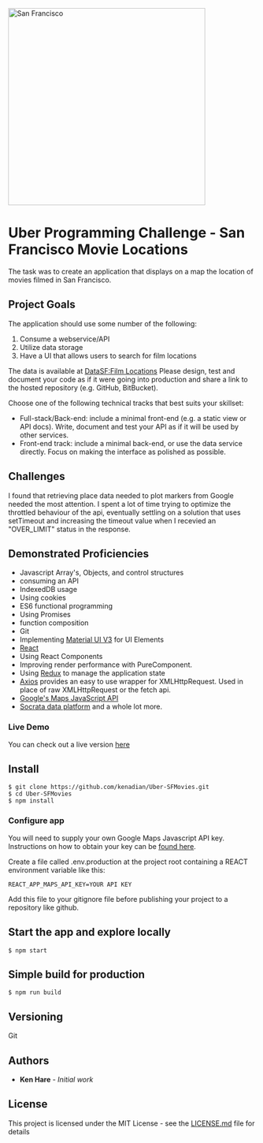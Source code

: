 <img src="http://sfmapproject.s3-website.ca-central-1.amazonaws.com/images/splash.jpg" alt="San Francisco" width="400px" />

# Uber Programming Challenge - San Francisco Movie Locations

The task was to create an application that displays on a map the location of movies filmed in San Francisco.

## Project Goals

The application should use some number of the following:

1. Consume a webservice/API
2. Utilize data storage
3. Have a UI that allows users to search for film locations

The data is available at [DataSF:Film Locations](https://data.sfgov.org)
Please design, test and document your code as if it were going into production and share a link
to the hosted repository (e.g. GitHub, BitBucket).

Choose one of the following technical tracks that best suits your skillset:

- Full-stack/Back-end: include a minimal front-end (e.g. a static view or API docs). Write,
  document and test your API as if it will be used by other services.
- Front-end track: include a minimal back-end, or use the data service directly. Focus on
  making the interface as polished as possible.

## Challenges

I found that retrieving place data needed to plot markers from Google needed the most attention. I spent a lot of time trying to optimize the throttled behaviour of the api, eventually settling on a solution that uses setTimeout and increasing the timeout value when I recevied an "OVER_LIMIT" status in the response.

## Demonstrated Proficiencies

- Javascript Array's, Objects, and control structures
- consuming an API
- IndexedDB usage
- Using cookies
- ES6 functional programming
- Using Promises
- function composition
- Git
- Implementing [Material UI V3](https://v3.material-ui.com) for UI Elements
- [React](https://reactjs.org)
- Using React Components
- Improving render performance with PureComponent.
- Using [Redux](https://redux.js.org) to manage the application state
- [Axios](https://github.com/axios/axios) provides an easy to use wrapper for XMLHttpRequest. Used in place of raw XMLHttpRequest or the fetch api.
- [Google's Maps JavaScript API](https://developers.google.com/maps/documentation/javascript/reference)
- [Socrata data platform](https://www.tylertech.com/products/socrata)
  and a whole lot more.

### Live Demo

You can check out a live version [here](http://sfmapproject.s3-website.ca-central-1.amazonaws.com)

## Install

    $ git clone https://github.com/kenadian/Uber-SFMovies.git
    $ cd Uber-SFMovies
    $ npm install

### Configure app

You will need to supply your own Google Maps Javascript API key. Instructions on how to obtain your key can be [found here](https://developers.google.com/maps/documentation/javascript/get-api-key).

Create a file called .env.production at the project root containing a REACT environment variable like this:

    REACT_APP_MAPS_API_KEY=YOUR API KEY

Add this file to your gitignore file before publishing your project to a repository like github.

## Start the app and explore locally

    $ npm start

## Simple build for production

    $ npm run build

## Versioning

Git

## Authors

- **Ken Hare** - _Initial work_

## License

This project is licensed under the MIT License - see the [LICENSE.md](LICENSE.md) file for details
